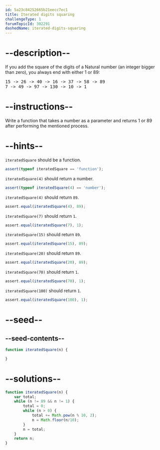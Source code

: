 ```yaml
---
id: 5a23c84252665b21eecc7ec1
title: Iterated digits squaring
challengeType: 1
forumTopicId: 302291
dashedName: iterated-digits-squaring
---
```


# --description--

If you add the square of the digits of a Natural number (an integer bigger than zero), you always end with either 1 or 89:

<pre>15 -> 26 -> 40 -> 16 -> 37 -> 58 -> 89
7 -> 49 -> 97 -> 130 -> 10 -> 1
</pre>

# --instructions--

Write a function that takes a number as a parameter and returns 1 or 89 after performing the mentioned process.

# --hints--

`iteratedSquare` should be a function.

```js
assert(typeof iteratedSquare == 'function');
```

`iteratedSquare(4)` should return a number.

```js
assert(typeof iteratedSquare(4) == 'number');
```

`iteratedSquare(4)` should return `89`.

```js
assert.equal(iteratedSquare(4), 89);
```

`iteratedSquare(7)` should return `1`.

```js
assert.equal(iteratedSquare(7), 1);
```

`iteratedSquare(15)` should return `89`.

```js
assert.equal(iteratedSquare(15), 89);
```

`iteratedSquare(20)` should return `89`.

```js
assert.equal(iteratedSquare(20), 89);
```

`iteratedSquare(70)` should return `1`.

```js
assert.equal(iteratedSquare(70), 1);
```

`iteratedSquare(100)` should return `1`.

```js
assert.equal(iteratedSquare(100), 1);
```

# --seed--

## --seed-contents--

```js
function iteratedSquare(n) {

}
```

# --solutions--

```js
function iteratedSquare(n) {
    var total;
    while (n != 89 && n != 1) {
        total = 0;
        while (n > 0) {
            total += Math.pow(n % 10, 2);
            n = Math.floor(n/10);
        }
        n = total;
    }
    return n;
}
```
